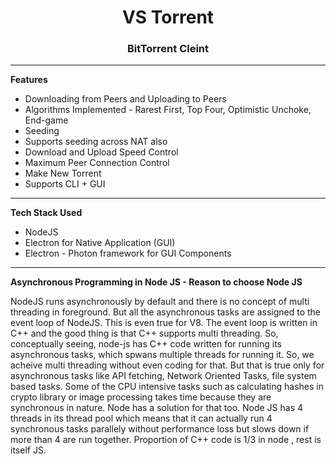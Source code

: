 <center><h1><b> VS Torrent </b></h1> </center>
<center><h3><b> BitTorrent Cleint </b></h3> </center>

<hr/>

**Features**

 - Downloading from Peers and Uploading to Peers
 - Algorithms Implemented - Rarest First, Top Four, Optimistic Unchoke, End-game
 - Seeding
 - Supports seeding across NAT also
 - Download and Upload Speed Control
 - Maximum Peer Connection Control
 - Make New Torrent
 - Supports CLI + GUI
 
 <hr/>
 
 **Tech Stack Used**
 
  - NodeJS
  - Electron for Native Application (GUI)
  - Electron - Photon framework for GUI Components
  
 <hr/>
 
**Asynchronous Programming in Node JS - Reason to choose Node JS**

<p>NodeJS runs asynchronously by default and there is no concept of multi threading in foreground. But all the asynchronous tasks are assigned to the event loop of NodeJS. This is even true for V8. The event loop is written in C++ and the good thing is that C++ supports multi threading. So, conceptually seeing, node-js has C++ code written for running its asynchronous tasks, which spwans multiple threads for running it.
So, we acheive multi threading without even coding for that. But that is true only for asynchronous tasks like API fetching, Network Oriented Tasks, file system based tasks. Some of the CPU intensive tasks such as calculating hashes in crypto library or image processing takes time because they are synchronous in nature. Node has a solution for that too. Node JS has 4 threads in its thread pool which means that it can actually run 4 synchronous tasks parallely without performance loss but slows down if more than 4 are run together.
Proportion of C++ code is 1/3 in node , rest is itself JS.</p>
